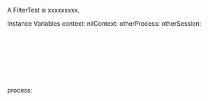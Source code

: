 A FilterTest is xxxxxxxxx.Instance Variables	context:		<Object>	nilContext:		<Object>	otherProcess:		<Object>	otherSession:		<Object>	process:		<Object>	session:		<Object>context	- xxxxxnilContext	- xxxxxotherProcess	- xxxxxotherSession	- xxxxxprocess	- xxxxxsession	- xxxxx